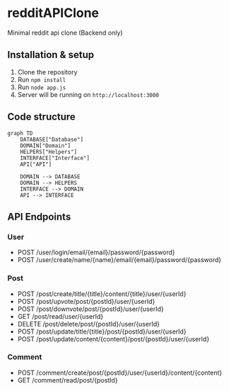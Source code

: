 # redditAPIClone
Minimal reddit api clone (Backend only)

## Installation & setup
1. Clone the repository
2. Run `npm install`
3. Run `node app.js`
4. Server will be running on `http://localhost:3000`

## Code structure
```mermaid
graph TD
    DATABASE["Database"]
    DOMAIN["Domain"]
    HELPERS["Helpers"]
    INTERFACE["Interface"]
    API["API"]
    
    DOMAIN --> DATABASE
    DOMAIN --> HELPERS
    INTERFACE --> DOMAIN
    API --> INTERFACE
```


## API Endpoints

### User
 - POST /user/login/email/{email}/password/{password}
 - POST /user/create/name/{name}/email/{email}/password/{password}

### Post
 - POST /post/create/title/{title}/content/{title}/user/{userId}
 - POST /post/upvote/post/{postId}/user/{userId}
 - POST /post/downvote/post/{postId}/user/{userId}
 - GET /post/read/user/{userId}
 - DELETE /post/delete/post/{postId}/user/{userId}
 - POST /post/update/title/{title}/post/{postId}/user/{userId}
 - POST /post/update/content/{content}/post/{postId}/user/{userId}

### Comment
 - POST /comment/create/post/{postId}/user/{userId}/content/{content}
 - GET /comment/read/post/{postId}